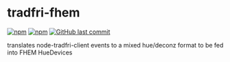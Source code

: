 # tradfri-fhem
[![npm](https://img.shields.io/npm/v/tradfri-fhem.svg?style=plastic)](https://www.npmjs.com/package/tradfri-fhem)
[![npm](https://img.shields.io/npm/dt/tradfri-fhem.svg?style=plastic)](https://www.npmjs.com/package/tradfri-fhem)
[![GitHub last commit](https://img.shields.io/github/last-commit/justme-1968/tradfri-fhem.svg?style=plastic)](https://github.com/justme-1968/tradfri-fhem)

translates node-tradfri-client events to a mixed hue/deconz format to be fed into FHEM HueDevices 
